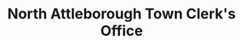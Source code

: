 ---
layout: repo
title: "North Attleborough Town Clerk's Office"
id: 18464
permalink: repos/18464/
---